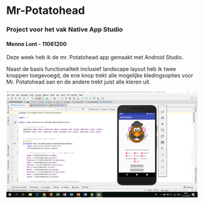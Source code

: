 # Mr-Potatohead
### Project voor het vak Native App Studio
#### Menno Lont - 11061200

Deze week heb ik de mr. Potatohead app gemaakt met Android Studio. 

Naast de basis functionaliteit inclusief landscape layout heb ik twee knoppen toegevoegd, de ene knop trekt alle mogelijke kledingsopties voor Mr. Potatohead aan en de andere trekt juist alle kleren uit. 

<img src="doc/screenshot.png" />
